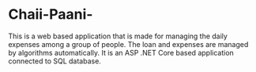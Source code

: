 # Chaii-Paani-
This is a web based application that is made for managing the daily expenses among a group of people. The loan and expenses are managed by algorithms automatically. It is an ASP .NET Core based application connected to SQL database.

